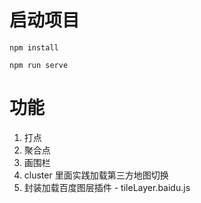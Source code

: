 # 启动项目
```
npm install
```

```
npm run serve
```
# 功能
  1. 打点
  2. 聚合点
  3. 画围栏
  4. cluster 里面实践加载第三方地图切换
  5. 封装加载百度图层插件 - tileLayer.baidu.js



